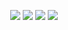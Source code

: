 <p align="center">
  <a href="https://soupbowl.io"><img src="https://img.shields.io/badge/has-website-138E96?style=for-the-badge&logo=html5&logoColor=white"/></a>
  <a href="https://mstdn.social/@soupbowl"><img src="https://img.shields.io/badge/has-mastodon-6364FF?style=for-the-badge&logo=mastodon&logoColor=white"/></a>
  <a href="https://discord.com/users/555374749019013141"><img src="https://img.shields.io/badge/has-discord-6364FF?style=for-the-badge&logo=discord&logoColor=white"/></a>
  <a href="https://www.buymeacoffee.com/soupbowl"><img src="https://img.shields.io/badge/has-donate-FDDB00?style=for-the-badge&logo=buymeacoffee&logoColor=white"/></a>
</p>
